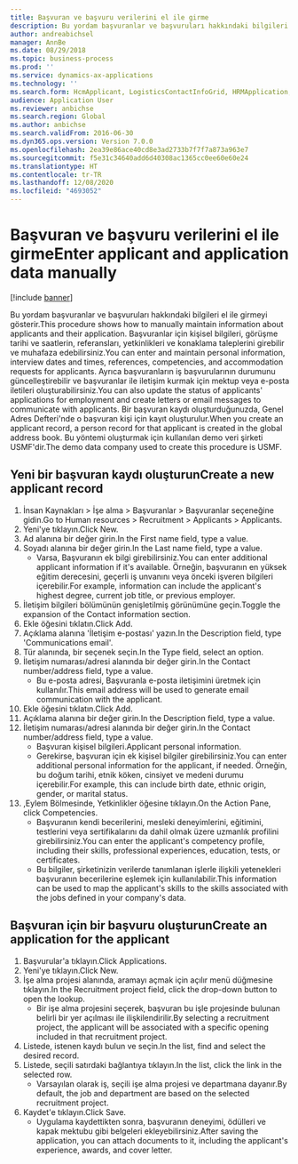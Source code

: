```yaml
---
title: Başvuran ve başvuru verilerini el ile girme
description: Bu yordam başvuranlar ve başvuruları hakkındaki bilgileri el ile girmeyi gösterir.
author: andreabichsel
manager: AnnBe
ms.date: 08/29/2018
ms.topic: business-process
ms.prod: ''
ms.service: dynamics-ax-applications
ms.technology: ''
ms.search.form: HcmApplicant, LogisticsContactInfoGrid, HRMApplication,  DirPartyTable
audience: Application User
ms.reviewer: anbichse
ms.search.region: Global
ms.author: anbichse
ms.search.validFrom: 2016-06-30
ms.dyn365.ops.version: Version 7.0.0
ms.openlocfilehash: 2ea39e86ace40cd8e3ad2733b7f7f7a873a963e7
ms.sourcegitcommit: f5e31c34640add6d40308ac1365cc0ee60e60e24
ms.translationtype: HT
ms.contentlocale: tr-TR
ms.lasthandoff: 12/08/2020
ms.locfileid: "4693052"
---
```

# <a name="enter-applicant-and-application-data-manually"></a><span data-ttu-id="6b6f0-103">Başvuran ve başvuru verilerini el ile girme</span><span class="sxs-lookup"><span data-stu-id="6b6f0-103">Enter applicant and application data manually</span></span>

[!include [banner](../../includes/banner.md)]

<span data-ttu-id="6b6f0-104">Bu yordam başvuranlar ve başvuruları hakkındaki bilgileri el ile girmeyi gösterir.</span><span class="sxs-lookup"><span data-stu-id="6b6f0-104">This procedure shows how to manually maintain information about applicants and their application.</span></span>   <span data-ttu-id="6b6f0-105">Başvuranlar için kişisel bilgileri, görüşme tarihi ve saatlerin, referansları, yetkinlikleri ve konaklama taleplerini girebilir ve muhafaza edebilirsiniz.</span><span class="sxs-lookup"><span data-stu-id="6b6f0-105">You can enter and maintain personal information, interview dates and times, references, competencies, and accommodation requests for applicants.</span></span> <span data-ttu-id="6b6f0-106">Ayrıca başvuranların iş başvurularının durumunu güncelleştirebilir ve başvuranlar ile iletişim kurmak için mektup veya e-posta iletileri oluşturabilirsiniz.</span><span class="sxs-lookup"><span data-stu-id="6b6f0-106">You can also update the status of applicants' applications for employment and create letters or email messages to communicate with applicants.</span></span> <span data-ttu-id="6b6f0-107">Bir başvuran kaydı oluşturduğunuzda, Genel Adres Defteri'nde o başvuran kişi için kayıt oluşturulur.</span><span class="sxs-lookup"><span data-stu-id="6b6f0-107">When you create an applicant record, a person record for that applicant is created in the global address book.</span></span>       <span data-ttu-id="6b6f0-108">Bu yöntemi oluşturmak için kullanılan demo veri şirketi USMF'dir.</span><span class="sxs-lookup"><span data-stu-id="6b6f0-108">The demo data company used to create this procedure is USMF.</span></span>


## <a name="create-a-new-applicant-record"></a><span data-ttu-id="6b6f0-109">Yeni bir başvuran kaydı oluşturun</span><span class="sxs-lookup"><span data-stu-id="6b6f0-109">Create a new applicant record</span></span>
1. <span data-ttu-id="6b6f0-110">İnsan Kaynakları > İşe alma > Başvuranlar > Başvuranlar seçeneğine gidin.</span><span class="sxs-lookup"><span data-stu-id="6b6f0-110">Go to Human resources > Recruitment > Applicants > Applicants.</span></span>
2. <span data-ttu-id="6b6f0-111">Yeni'ye tıklayın.</span><span class="sxs-lookup"><span data-stu-id="6b6f0-111">Click New.</span></span>
3. <span data-ttu-id="6b6f0-112">Ad alanına bir değer girin.</span><span class="sxs-lookup"><span data-stu-id="6b6f0-112">In the First name field, type a value.</span></span>
4. <span data-ttu-id="6b6f0-113">Soyadı alanına bir değer girin.</span><span class="sxs-lookup"><span data-stu-id="6b6f0-113">In the Last name field, type a value.</span></span>
    * <span data-ttu-id="6b6f0-114">Varsa, Başvuranın ek bilgi girebilirsiniz.</span><span class="sxs-lookup"><span data-stu-id="6b6f0-114">You can enter additional applicant information if it's available.</span></span> <span data-ttu-id="6b6f0-115">Örneğin, başvuranın en yüksek eğitim derecesini, geçerli iş unvanını veya önceki işveren bilgileri içerebilir.</span><span class="sxs-lookup"><span data-stu-id="6b6f0-115">For example, information can include the applicant's highest degree, current job title, or previous employer.</span></span>  
5. <span data-ttu-id="6b6f0-116">İletişim bilgileri bölümünün genişletilmiş görünümüne geçin.</span><span class="sxs-lookup"><span data-stu-id="6b6f0-116">Toggle the expansion of the Contact information section.</span></span>
6. <span data-ttu-id="6b6f0-117">Ekle öğesini tıklatın.</span><span class="sxs-lookup"><span data-stu-id="6b6f0-117">Click Add.</span></span>
7. <span data-ttu-id="6b6f0-118">Açıklama alanına 'İletişim e-postası' yazın.</span><span class="sxs-lookup"><span data-stu-id="6b6f0-118">In the Description field, type 'Communications email'.</span></span>
8. <span data-ttu-id="6b6f0-119">Tür alanında, bir seçenek seçin.</span><span class="sxs-lookup"><span data-stu-id="6b6f0-119">In the Type field, select an option.</span></span>
9. <span data-ttu-id="6b6f0-120">İletişim numarası/adresi alanında bir değer girin.</span><span class="sxs-lookup"><span data-stu-id="6b6f0-120">In the Contact number/address field, type a value.</span></span>
    * <span data-ttu-id="6b6f0-121">Bu e-posta adresi, Başvuranla e-posta iletişimini üretmek için kullanılır.</span><span class="sxs-lookup"><span data-stu-id="6b6f0-121">This email address will be used to generate email communication with the applicant.</span></span>  
10. <span data-ttu-id="6b6f0-122">Ekle öğesini tıklatın.</span><span class="sxs-lookup"><span data-stu-id="6b6f0-122">Click Add.</span></span>
11. <span data-ttu-id="6b6f0-123">Açıklama alanına bir değer girin.</span><span class="sxs-lookup"><span data-stu-id="6b6f0-123">In the Description field, type a value.</span></span>
12. <span data-ttu-id="6b6f0-124">İletişim numarası/adresi alanında bir değer girin.</span><span class="sxs-lookup"><span data-stu-id="6b6f0-124">In the Contact number/address field, type a value.</span></span>
    * <span data-ttu-id="6b6f0-125">Başvuran kişisel bilgileri.</span><span class="sxs-lookup"><span data-stu-id="6b6f0-125">Applicant personal information.</span></span>  
    * <span data-ttu-id="6b6f0-126">Gerekirse, başvuran için ek kişisel bilgiler girebilirsiniz.</span><span class="sxs-lookup"><span data-stu-id="6b6f0-126">You can enter additional personal information for the applicant, if needed.</span></span> <span data-ttu-id="6b6f0-127">Örneğin, bu doğum tarihi, etnik köken, cinsiyet ve medeni durumu içerebilir.</span><span class="sxs-lookup"><span data-stu-id="6b6f0-127">For example, this can include birth date, ethnic origin, gender, or marital status.</span></span>  
13. <span data-ttu-id="6b6f0-128">,Eylem Bölmesinde, Yetkinlikler öğesine tıklayın.</span><span class="sxs-lookup"><span data-stu-id="6b6f0-128">On the Action Pane, click Competencies.</span></span>
    * <span data-ttu-id="6b6f0-129">Başvuranın kendi becerilerini, mesleki deneyimlerini, eğitimini, testlerini veya sertifikalarını da dahil olmak üzere uzmanlık profilini girebilirsiniz.</span><span class="sxs-lookup"><span data-stu-id="6b6f0-129">You can enter the applicant's competency profile, including their skills, professional experiences, education, tests, or certificates.</span></span>  
    * <span data-ttu-id="6b6f0-130">Bu bilgiler, şirketinizin verilerde tanımlanan işlerle ilişkili yetenekleri başvuranın becerilerine eşlemek için kullanılabilir.</span><span class="sxs-lookup"><span data-stu-id="6b6f0-130">This information can be used to map the applicant's skills to the skills associated with the jobs defined in your company's data.</span></span>   

## <a name="create-an-application-for-the-applicant"></a><span data-ttu-id="6b6f0-131">Başvuran için bir başvuru oluşturun</span><span class="sxs-lookup"><span data-stu-id="6b6f0-131">Create an application for the applicant</span></span>
1. <span data-ttu-id="6b6f0-132">Başvurular'a tıklayın.</span><span class="sxs-lookup"><span data-stu-id="6b6f0-132">Click Applications.</span></span>
2. <span data-ttu-id="6b6f0-133">Yeni'ye tıklayın.</span><span class="sxs-lookup"><span data-stu-id="6b6f0-133">Click New.</span></span>
3. <span data-ttu-id="6b6f0-134">İşe alma projesi alanında, aramayı açmak için açılır menü düğmesine tıklayın.</span><span class="sxs-lookup"><span data-stu-id="6b6f0-134">In the Recruitment project field, click the drop-down button to open the lookup.</span></span>
    * <span data-ttu-id="6b6f0-135">Bir işe alma projesini seçerek, başvuran bu işle projesinde bulunan belirli bir yer açılması ile ilişkilendirilir.</span><span class="sxs-lookup"><span data-stu-id="6b6f0-135">By selecting a recruitment project, the applicant will be associated with a specific opening included in that recruitment project.</span></span>  
4. <span data-ttu-id="6b6f0-136">Listede, istenen kaydı bulun ve seçin.</span><span class="sxs-lookup"><span data-stu-id="6b6f0-136">In the list, find and select the desired record.</span></span>
5. <span data-ttu-id="6b6f0-137">Listede, seçili satırdaki bağlantıya tıklayın.</span><span class="sxs-lookup"><span data-stu-id="6b6f0-137">In the list, click the link in the selected row.</span></span>
    * <span data-ttu-id="6b6f0-138">Varsayılan olarak iş, seçili işe alma projesi ve departmana dayanır.</span><span class="sxs-lookup"><span data-stu-id="6b6f0-138">By default, the job and department are based on the selected recruitment project.</span></span>  
6. <span data-ttu-id="6b6f0-139">Kaydet'e tıklayın.</span><span class="sxs-lookup"><span data-stu-id="6b6f0-139">Click Save.</span></span>
    * <span data-ttu-id="6b6f0-140">Uygulama kaydettikten sonra, başvuranın deneyimi, ödülleri ve kapak mektubu gibi belgeleri ekleyebilirsiniz.</span><span class="sxs-lookup"><span data-stu-id="6b6f0-140">After saving the application, you can attach documents to it, including the applicant's experience, awards, and cover letter.</span></span>  


